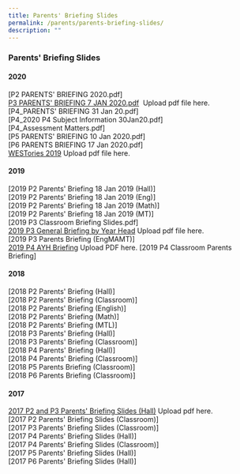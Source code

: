 ```yaml
---
title: Parents' Briefing Slides
permalink: /parents/parents-briefing-slides/
description: ""
---
```

### Parents' Briefing Slides

#### 2020

[P2 PARENTS' BRIEFING 2020.pdf]   <Br>
[P3 PARENTS' BRIEFING 7 JAN 2020.pdf](https://xingnanpri-moe-edu-sg-admin.cwp.sg/qql/slot/u224/Parents%20Corner/2020/P3%20PARENTS%20BRIEFING%207%20JAN%202020.pdf)   Upload pdf file here. <br>
[P4\_PARENTS' BRIEFING 31 Jan 20.pdf] <br>
[P4\_2020 P4 Subject Information 30Jan20.pdf] <br>
[P4\_Assessment Matters.pdf] <br>
[P5 PARENTS' BRIEFING 10 Jan 2020.pdf]  <br>
[P6 PARENTS BRIEFING 17 Jan 2020.pdf]  <br>
[WESTories 2019](https://xingnanpri-moe-edu-sg-admin.cwp.sg/qql/slot/u224/Parents%20Corner/p5/2020/WESTories%202019%20-%20300ppi%20(2).pdf) Upload pdf file here. 

#### 2019

[2019 P2 Parents' Briefing 18 Jan 2019 (Hall)] <br>
[2019 P2 Parents' Briefing 18 Jan 2019 (Eng)] <br>
[2019 P2 Parents' Briefing 18 Jan 2019 (Math)] <br>
[2019 P2 Parents' Briefing 18 Jan 2019 (MT)] <br>
[2019 P3 Classroom Briefing Slides.pdf]  <br>
[2019 P3 General Briefing by Year Head](https://xingnanpri.moe.edu.sg/qql/slot/u224/Parents%20Corner/p3/2019/2019%20P3%20General%20Briefing%20by%20Year%20Head.pdf) Upload pdf file here. <br>
[2019 P3 Parents Briefing (EngMAMT)] <br>
[2019 P4 AYH Briefing](https://xingnanpri-moe-edu-sg-admin.cwp.sg/qql/slot/u224/Parents%20Corner/p4/2019/2019%20P4%20AYH%20Briefing.pdf)  Upload PDF here.
[2019 P4 Classroom Parents Briefing]

#### 2018

[2018 P2 Parents' Briefing (Hall)] <br> 
[2018 P2 Parents' Briefing (Classroom)] <br>
[2018 P2 Parents' Briefing (English)] <br>
[2018 P2 Parents' Briefing (Math)] <br>
[2018 P2 Parents' Briefing (MTL)] <br>
[2018 P3 Parents' Briefing (Hall)] <br>
[2018 P3 Parents' Briefing (Classroom)] <br>
[2018 P4 Parents' Briefing (Hall)] <br>
[2018 P4 Parents' Briefing (Classroom)] <br> 
[2018 P5 Parents Briefing (Classroom)] <br>
[2018 P6 Parents Briefing (Classroom)] <br>

#### 2017

[2017 P2 and P3 Parents' Briefing Slides (Hall)](https://xingnanpri-moe-edu-sg-admin.cwp.sg/qql/slot/u224/Partnership/Parents/P2%20P3%20PB%20Hall%202017.pdf)  Upload pdf here. <br>
[2017 P2 Parents' Briefing Slides (Classroom)] <br>
[2017 P3 Parents' Briefing Slides (Classroom)] <br>
[2017 P4 Parents' Briefing Slides (Hall)] <br>
[2017 P4 Parents' Briefing Slides (Classroom)] <br>
[2017 P5 Parents' Briefing Slides (Hall)] <br>
[2017 P6 Parents' Briefing Slides (Hall)] <br>